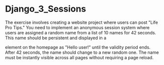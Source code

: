 # Django_3_Sessions
The exercise involves creating a website project where users can post "Life Pro Tips." You need to implement an anonymous session system where users are assigned a random name from a list of 10 names for 42 seconds. This name should be persistent and displayed in a <nav> element on the homepage as "Hello user!" until the validity period ends. After 42 seconds, the name should change to a new random one. The name must be instantly visible across all pages without requiring a page reload.
